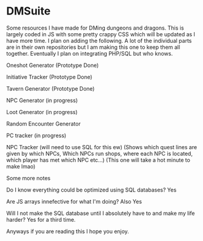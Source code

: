 # DMSuite
Some resources I have made for DMing dungeons and dragons. 
This is largely coded in JS with some pretty crappy CSS which will be updated as I have more time. I plan on adding the following. A lot of the individual parts are in their own repositories but I am making this one to keep them all together. Eventually I plan on integrating PHP/SQL but who knows. 

Oneshot Generator (Prototype Done)

Initiative Tracker (Prototype Done)

Tavern Generator (Prototype Done)

NPC Generator (in progress)

Loot Generator (in progress)

Random Encounter Generator

PC tracker (in progress)

NPC Tracker (will need to use SQL for this ew) (Shows which quest lines are given by which NPCs, Which NPCs run shops, where each NPC is located, which player has met which NPC etc...) (This one will take a hot minute to make lmao)

Some more notes

Do I know everything could be optimized using SQL databases? Yes

Are JS arrays innefective for what I'm doing? Also Yes

Will I not make the SQL database until I absolutely have to and make my life harder? Yes for a third time. 

Anyways if you are reading this I hope you enjoy. 



